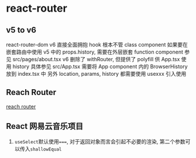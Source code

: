 # react-router

## v5 to v6

react-router-dom v6 直接全面拥抱 hook 根本不管 class component
如果要在嵌套路由中使用 v5 中的 props.history, 需要在外层嵌套 function component
参见 src/pages/about.tsx
v6 删除了 withRouter, 但提供了 polyfill 供 App.tsx 使用 history
具体参见 src/App.tsx
需要将 App component 内的 BrowserHistory 放到 index.tsx 中
另外 location, params, history 都需要使用 usexxx 引入使用

## Reach Router

[reach router](https://reach.tech/router/api/useLocation)

## React 网易云音乐项目

1. `useSelect`默认使用`===`, 对于返回对象而言会引起不必要的渲染, 第二个参数可以传入`shallowEqual`

